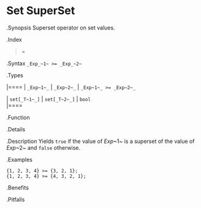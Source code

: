 # Set SuperSet

.Synopsis
Superset operator on set values.

.Index
>=

.Syntax
`_Exp_~1~ >= _Exp_~2~`

.Types


|====
| `_Exp~1~_`    |  `_Exp~2~_`     | `_Exp~1~_ >= _Exp~2~_`  

| `set[_T~1~_]` |  `set[_T~2~_]`  | `bool`                
|====

.Function

.Details

.Description
Yields `true` if the value of _Exp_~1~ is a superset of the value of _Exp_~2~ and `false` otherwise.

.Examples
```rascal-shell
{1, 2, 3, 4} >= {3, 2, 1};
{1, 2, 3, 4} >= {4, 3, 2, 1};
```

.Benefits

.Pitfalls

